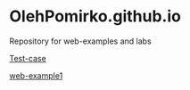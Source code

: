 # OlehPomirko.github.io
Repository for web-examples and labs


[Test-case](https://OlehPomirko.github.io/test/ "test-case")


[web-example1](https://OlehPomirko.github.io/Example-1/ "Web-example1")
